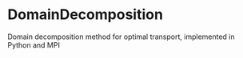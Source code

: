 # DomainDecomposition
Domain decomposition method for optimal transport, implemented in Python and MPI
